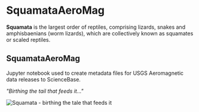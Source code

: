 # SquamataAeroMag

**Squamata** is the largest order of reptiles, comprising lizards, snakes and amphisbaenians (worm lizards), which are collectively known as squamates or scaled reptiles.

## SquamataAeroMag
Jupyter notebook used to create metadata files for USGS Aeromagnetic data releases to ScienceBase.

*"Birthing the tail that feeds it..."* 

![Squamata - birthing the tale that feeds it](https://github.com/pbrown-usgs/SquamataAssemblyAMT/blob/master/SquamataLemniscateOuroboros.png)


